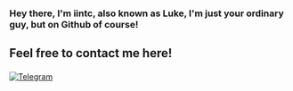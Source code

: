 ### Hey there, I'm iintc, also known as Luke, I'm just your ordinary guy, but on Github of course!


## Feel free to contact me here! <p align="left">
<a href="https://t.me/iintc1" target="_blank"> 
  <img alt="Telegram" src="https://img.shields.io/badge/-Telegram-blue"/>
